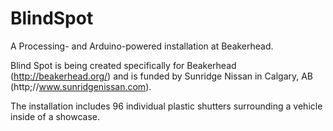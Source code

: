 BlindSpot
=========

A Processing- and Arduino-powered installation at Beakerhead. 

Blind Spot is being created specifically for Beakerhead (http://beakerhead.org/) and is funded by Sunridge Nissan in Calgary, AB (http;//www.sunridgenissan.com).

The installation includes 96 individual plastic shutters surrounding a vehicle inside of a showcase. 

